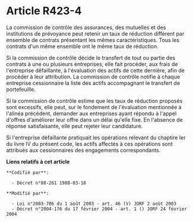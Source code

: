# Article R423-4

La commission de contrôle des assurances, des mutuelles et des institutions de prévoyance peut retenir un taux de réduction
différent par ensemble de contrats présentant les mêmes caractéristiques. Tous les contrats d'un même ensemble ont le même
taux de réduction.

Si la commission de contrôle décide le transfert de tout ou partie des contrats à une ou plusieurs entreprises, elle fait
procéder, aux frais de l'entreprise défaillante, à l'évaluation des actifs de cette dernière, afin de procéder à leur
attribution. La commission de contrôle notifie à chaque entreprise cessionnaire la liste des actifs accompagnant le transfert
de portefeuille.

Si la commission de contrôle estime que les taux de réduction proposés sont excessifs, elle peut, sur le fondement de
l'évaluation mentionnée à l'alinéa précédent, demander aux entreprises ayant répondu à l'appel d'offres d'améliorer leur
offre dans un délai qu'elle fixe. En l'absence de réponse satisfaisante, elle peut rejeter leur candidature.

Si l'entreprise défaillante pratiquait les opérations relevant du chaptire Ier du livre IV du présent code, les actifs
affectés à ces opérations sont attribués aux cessionnaires des engagements correspondants.

**Liens relatifs à cet article**

	**Codifié par**:

	  - Décret n°88-261 1988-03-18

	**Modifié par**:

	  - Loi n°2003-706 du 1 août 2003 - art. 46 (V) JORF 2 août 2003
	  - Décret n°2004-176 du 17 février 2004 - art. 1 () JORF 24 février 2004
